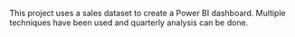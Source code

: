 This project uses a sales dataset to create a Power BI dashboard. Multiple techniques have been used and quarterly analysis can be done.
